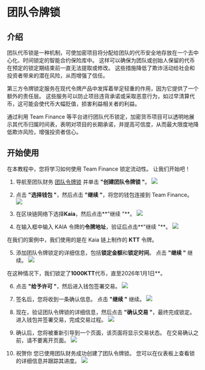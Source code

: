 # 团队令牌锁

## 介绍

团队代币锁是一种机制，可使加密项目将分配给团队的代币安全地存放在一个去中心化、时间锁定的智能合约保险库中。 这样可以确保为团队或创始人保留的代币在预定的锁定期结束前一直无法提取或修改。 这些措施降低了欺诈活动给社会和投资者带来的潜在风险，从而增强了信任。

第三方令牌锁定服务在现代令牌产品中发挥着举足轻重的作用，因为它提供了一个额外的责任层。 这些服务可以防止项目违背承诺或采取恶意行为，如过早清算代币，这可能会使代币大幅贬值，损害利益相关者的利益。

通过利用 Team Finance 等平台进行团队代币锁定，加密货币项目可以透明地展示其代币归属时间表，表明对项目的长期承诺，并提高可信度，从而最大限度地降低欺诈风险，增强投资者信心。

## 开始使用

在本教程中，您将学习如何使用 Team Finance 锁定流动性。 让我们开始吧！

1. 导航至团队财务 [团队令牌锁](https://team.finance/team-token-locks) 并单击 **"创建团队令牌锁 "**。
   ![](/img/build/tools/token-management/team-token-locks/ttl-step-1.jpeg)

2. 点击 **"选择钱包 "**，然后点击 **"继续 "**，将您的钱包连接到 Team Finance。
   ![](/img/build/tools/token-management/team-token-locks/ttl-step-2.jpeg)

3. 在区块链网络下选择**Kaia**，然后点击\*\*"继续 "\*\*。
   ![](/img/build/tools/token-management/team-token-locks/ttl-step-3.jpeg)

4. 在输入框中输入 KAIA 令牌的**令牌地址**，验证后点击\*\*"继续 "\*\*。
   ![](/img/build/tools/token-management/team-token-locks/ttl-step-4.jpeg)

在我们的案例中，我们使用的是在 Kaia 链上制作的 **KTT** 令牌。

5. 添加团队令牌锁定的详细信息，包括**锁定金额**和**锁定时间**。 点击 **"继续 "** 继续。
   ![](/img/build/tools/token-management/team-token-locks/ttl-step-5.jpeg)

在这种情况下，我们锁定了**1000KTT**代币，直至2026年1月1日\*\*。

6. 点击 **"给予许可 "**，然后进入钱包签署交易。
   ![](/img/build/tools/token-management/team-token-locks/ttl-step-6.jpeg)

7. 签名后，您将收到一条确认信息。 点击 **"继续 "** 继续。
   ![](/img/build/tools/token-management/team-token-locks/ttl-step-7.jpeg)

8. 现在，验证团队令牌锁的详细信息，然后点击 **"确认交易 "**，最终完成锁定。 进入钱包并签署交易，完成交易过程。
   ![](/img/build/tools/token-management/team-token-locks/ttl-step-8.jpeg)

9. 确认后，您将被重新引导到一个页面，该页面将显示交易状态。 在交易确认之前，请不要离开页面。
   ![](/img/build/tools/token-management/team-token-locks/ttl-step-9.jpeg)

10. 祝贺你 您已使用团队财务成功创建了团队令牌锁。 您可以在仪表板上查看锁的详细信息并跟踪其进度。
    ![](/img/build/tools/token-management/team-token-locks/ttl-step-10.jpeg)
